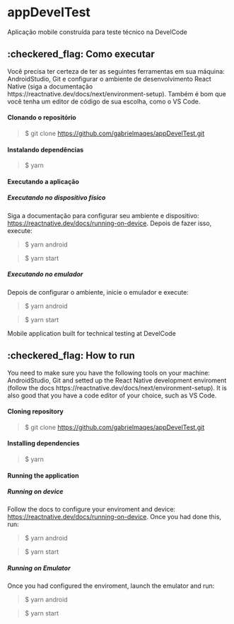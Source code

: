 # appDevelTest
Aplicação mobile construída para teste técnico na DevelCode

<h2 id="intro">:checkered_flag: Como executar</h2>
<p>
  Você precisa ter certeza de ter as seguintes ferramentas em sua máquina: AndroidStudio, Git e configurar o ambiente de desenvolvimento React Native (siga a documentação https://reactnative.dev/docs/next/environment-setup).
  Também é bom que você tenha um editor de código de sua escolha, como o VS Code.
</p>
<h4>Clonando o repositório</h4>

> $ git clone https://github.com/gabrielmaqes/appDevelTest.git

<h4>Instalando dependências</h4>

> $ yarn

<h4>Executando a aplicação</h4>

<h5>Executando no dispositivo físico</h5>

Siga a documentação para configurar seu ambiente e dispositivo: https://reactnative.dev/docs/running-on-device. Depois de fazer isso, execute:

> $ yarn android

> $ yarn start

<h5>Executando no emulador</h5>

Depois de configurar o ambiente, inicie o emulador e execute:

> $ yarn android

> $ yarn start


Mobile application built for technical testing at DevelCode

<h2 id="intro">:checkered_flag: How to run</h2>
<p>
  You need to make sure you have the following tools on your machine: AndroidStudio, Git and setted up the React Native development enviroment (follow the docs https://reactnative.dev/docs/next/environment-setup).
  It is also good that you have a code editor of your choice, such as VS Code.
</p>
<h4>Cloning repository</h4>

> $ git clone https://github.com/gabrielmaqes/appDevelTest.git

<h4>Installing dependencies</h4>

> $ yarn

<h4>Running the application</h4>

<h5>Running on device</h5>

Follow the docs to configure your enviroment and device: https://reactnative.dev/docs/running-on-device. Once you had done this, run:

> $ yarn android

> $ yarn start

<h5>Running on Emulator</h5>

Once you had configured the enviroment, launch the emulator and run:

> $ yarn android

> $ yarn start
